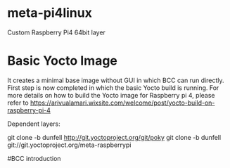# meta-pi4linux
Custom Raspberry Pi4  64bit layer
# Basic Yocto Image
It creates a minimal base image without GUI in which BCC can run directly. First step is now completed in which the basic Yocto build is running. For more details on how to build the Yocto image for Raspberry pi 4, please refer to  https://arivualamari.wixsite.com/welcome/post/yocto-build-on-raspberry-pi-4

Dependent layers:

git clone -b dunfell http://git.yoctoproject.org/git/poky
git clone -b dunfell git://git.yoctoproject.org/meta-raspberrypi

#BCC introduction

